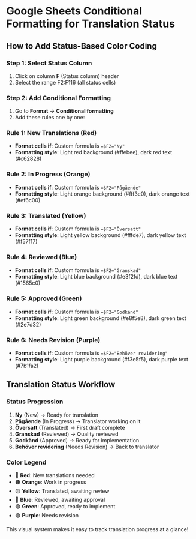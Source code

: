 # Google Sheets Conditional Formatting for Translation Status

## How to Add Status-Based Color Coding

### Step 1: Select Status Column
1. Click on column **F** (Status column) header
2. Select the range F2:F116 (all status cells)

### Step 2: Add Conditional Formatting
1. Go to **Format** → **Conditional formatting**
2. Add these rules one by one:

### Rule 1: New Translations (Red)
- **Format cells if**: Custom formula is `=$F2="Ny"`
- **Formatting style**: Light red background (#ffebee), dark red text (#c62828)

### Rule 2: In Progress (Orange)
- **Format cells if**: Custom formula is `=$F2="Pågående"`
- **Formatting style**: Light orange background (#fff3e0), dark orange text (#ef6c00)

### Rule 3: Translated (Yellow)
- **Format cells if**: Custom formula is `=$F2="Översatt"`
- **Formatting style**: Light yellow background (#fffde7), dark yellow text (#f57f17)

### Rule 4: Reviewed (Blue)
- **Format cells if**: Custom formula is `=$F2="Granskad"`
- **Formatting style**: Light blue background (#e3f2fd), dark blue text (#1565c0)

### Rule 5: Approved (Green)
- **Format cells if**: Custom formula is `=$F2="Godkänd"`
- **Formatting style**: Light green background (#e8f5e8), dark green text (#2e7d32)

### Rule 6: Needs Revision (Purple)
- **Format cells if**: Custom formula is `=$F2="Behöver revidering"`
- **Formatting style**: Light purple background (#f3e5f5), dark purple text (#7b1fa2)

## Translation Status Workflow

### Status Progression
1. **Ny** (New) → Ready for translation
2. **Pågående** (In Progress) → Translator working on it
3. **Översatt** (Translated) → First draft complete
4. **Granskad** (Reviewed) → Quality reviewed
5. **Godkänd** (Approved) → Ready for implementation
6. **Behöver revidering** (Needs Revision) → Back to translator

### Color Legend
- 🔴 **Red**: New translations needed
- 🟠 **Orange**: Work in progress
- 🟡 **Yellow**: Translated, awaiting review
- 🔵 **Blue**: Reviewed, awaiting approval
- 🟢 **Green**: Approved, ready to implement
- 🟣 **Purple**: Needs revision

This visual system makes it easy to track translation progress at a glance! 